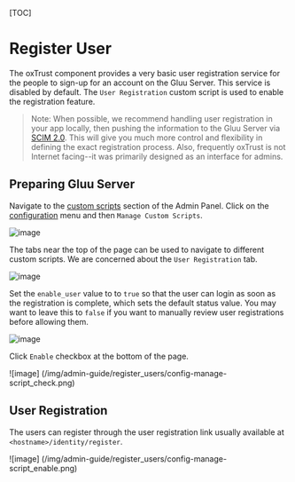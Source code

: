 [TOC]

# Register User
The oxTrust component provides a very basic user registration service for 
the people to sign-up for an account on the Gluu Server. This service is 
disabled by default. The `User Registration` custom script  is used to enable the 
registration feature.

> Note: When possible, we recommend handling user registration in your app locally, then pushing the information to the Gluu Server via [SCIM 2.0](../api/scim-2.0.md). This will give you much more control and flexibility in defining the exact registration process. Also,
frequently oxTrust is not Internet facing--it was primarily designed as an interface for admins.

## Preparing Gluu Server
Navigate to the [custom scripts](../customize/script.md) section of the Admin Panel. Click on the [configuration](../oxtrust/configuration.md) menu and then  `Manage Custom Scripts`.

![image](/img/admin-guide/register_users/config-manage-script_menu.png)

The tabs near the top of the page can be used to navigate to different custom scripts. We are concerned about 
the `User Registration` tab.

![image](/img/admin-guide/register_users/config-manage-script_menu1.png)

Set the `enable_user` value to to `true` so that the user can login as soon as 
the registration is complete, which sets the default status value. You may want to leave this to `false` if you 
want to manually review user registrations before allowing them.

![image](/img/admin-guide/register_users/config-manage-script_enable.png)

Click `Enable` checkbox at the bottom of the page.

![image]
(/img/admin-guide/register_users/config-manage-script_check.png)

## User Registration
The users can register through the user registration link usually available at `<hostname>/identity/register`.

![image]
(/img/admin-guide/register_users/config-manage-script_enable.png)

